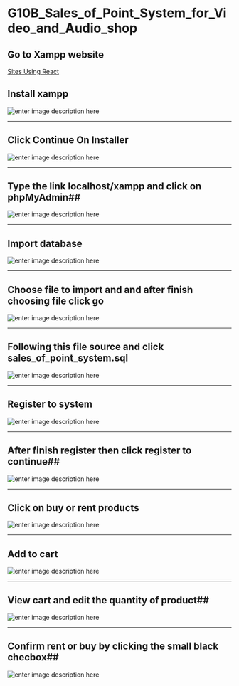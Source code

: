 G10B_Sales_of_Point_System_for_Video_and_Audio_shop
=======
## Go to Xampp website ##
[Sites Using React](https://github.com/facebook/react/wiki/Sites-Using-React)

## Install xampp ##
![enter image description here](https://lh3.googleusercontent.com/zD8RQhn_yNvu9cQx1oQvCcaaSx7DgBfx6H_IDPFVRnOnX3kQd1YlqwQNo1btaUEl2Ns=s0 "installer.JPG")


----------


## Click Continue On Installer ##
![enter image description here](https://lh3.googleusercontent.com/m8Zal9YlwzJcbOO3zOZufo4l97NhqLEpu-G7hSV3rn3SGVmuuNuexbpuDnAtga1KF_E=s0 "installer2.JPG")


----------


## Type the link localhost/xampp and click on phpMyAdmin##
![enter image description here](https://lh3.googleusercontent.com/-eAzrGn0-FAE/VrzgSC1iczI/AAAAAAAAAD4/ZqbqAHNXCVQ/s0/phpmyadmin.JPG "phpmyadmin.JPG")


----------


## Import database ##
![enter image description here](https://lh3.googleusercontent.com/E7iCJM9MKgKAI7Fpua_sB4-EwA7Pu_zTWidsV2i7fc33m6fwMiJId5tYwnRH3vXGp_g=s0 "import.JPG")


----------


## Choose file to import and and after finish choosing file click go ##
![enter image description here](https://lh3.googleusercontent.com/K2vMJAfzN97tQ-a0p9VSdefXZiVpES8G-WxgNH8SJMuBUXWwCtqmx5Wxfe1ulb-xzbw=s0 "import2.JPG")


----------


## Following this file source and click sales_of_point_system.sql ##
![enter image description here](https://lh3.googleusercontent.com/QXLfZb36bsttuK_jcoKMdzfk4Ct7v4j-idcop7MCqVJolpl0xUBvwevGCj05eddzgDM=s0 "import3.JPG")


----------


## Register to system ##
![enter image description here](https://lh3.googleusercontent.com/VKUXFV-Q14uH3wyJeFWmwmQGG4VnIO5Kdh-gdKekMWl_i1a4lP6L9pn_L9qiSYi7jgk=s0 "register.JPG")


----------


## After finish register then click register to continue##
![enter image description here](https://lh3.googleusercontent.com/eoRLUwINDaW5ORGlH0xhIPPM6uf4zN3zBA9KuPe-2ZJ2U4CBi9m5_w_aMweFzT35KC4=s0 "clickregister.JPG")


----------


## Click on buy or rent products ##
![enter image description here](https://lh3.googleusercontent.com/JzoJcpfHP-LEdgsM4HLgHEvW996Y7tyY_IjwyfMvB_-1EOVbfMSqo1M5qkrjmP2nFzY=s0 "products.JPG")


----------


## Add to cart ##
![enter image description here](https://lh3.googleusercontent.com/pyu8uiy966OcYAmijZqftnivIQa-mfc7wOANjskZLXkkdaHcDW001Fp6W9Rz5CUX_P4=s0 "addtocart.JPG")


----------


## View cart and edit the quantity of product##
![enter image description here](https://lh3.googleusercontent.com/R896HZ0Xlo5nBn081PkEw4T0RYUDSHTtNqwL_6bkmGnZDzIttygEH8-XTxj6tqtHtlg=s0 "viewcart.JPG")


----------


## Confirm rent or buy by clicking the small black checbox##
![enter image description here](https://lh3.googleusercontent.com/eVfmN5vF9aFaAD2YiI7OcCUWO_aBcfpt8Xey-rWP37-OIU5v2HRlE6V3-t6yE0hKY1s=s0 "rent_or_buy.jpg")
